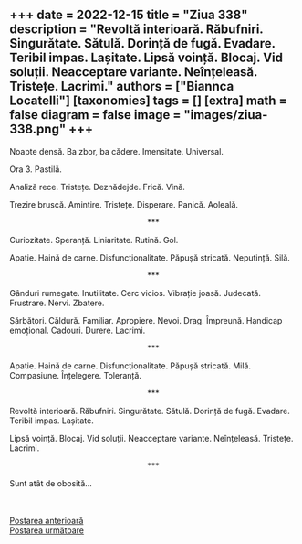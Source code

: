 
+++
date = 2022-12-15
title = "Ziua 338"
description = "Revoltă interioară. Răbufniri. Singurătate. Sătulă. Dorință de fugă. Evadare. Teribil impas. Lașitate. Lipsă voință. Blocaj. Vid soluții. Neacceptare variante. Neînțeleasă. Tristețe. Lacrimi."
authors = ["Biannca Locatelli"]
[taxonomies]
tags = []
[extra]
math = false
diagram = false
image = "images/ziua-338.png"
+++
---

Noapte densă. Ba zbor, ba cădere. Imensitate. Universal.

Ora 3. Pastilă.

Analiză rece. Tristețe. Deznădejde. Frică. Vină.

Trezire bruscă. Amintire. Tristețe. Disperare. Panică. Aoleală.

<p style="text-align: center;">***</p>

Curiozitate. Speranță. Liniaritate. Rutină. Gol.

Apatie. Haină de carne. Disfuncționalitate. Păpușă stricată. Neputință. Silă.

<p style="text-align: center;">***</p>

Gânduri rumegate. Inutilitate. Cerc vicios. Vibrație joasă. Judecată. Frustrare. Nervi. Zbatere.

Sărbători. Căldură. Familiar. Apropiere. Nevoi. Drag. Împreună. Handicap emoțional. Cadouri. Durere. Lacrimi.

<p style="text-align: center;">***</p>

Apatie. Haină de carne. Disfuncționalitate. Păpușă stricată. Milă. Compasiune. Înțelegere. Toleranță.

<p style="text-align: center;">***</p>

Revoltă interioară. Răbufniri. Singurătate. Sătulă. Dorință de fugă. Evadare. Teribil impas. Lașitate.

Lipsă voință. Blocaj. Vid soluții. Neacceptare variante. Neînțeleasă. Tristețe. Lacrimi.

<p style="text-align: center;">***</p>

Sunt atât de obosită…

<br/>

<br/>

<div class="flex justify-between">
  <div>
    <a href="/blog/ziua-337/">Postarea anterioară</a>
  </div>
  <div>
    <a href="/blog/ziua-339/">Postarea următoare</a>
  </div>
</div>
